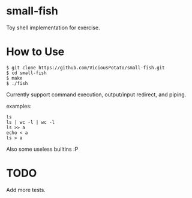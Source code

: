 small-fish
==========

Toy shell implementation for exercise.

How to Use
=====

```
$ git clone https://github.com/ViciousPotato/small-fish.git
$ cd small-fish
$ make
$ ./fish
```

Currently support command execution, output/input redirect, and piping.

examples:

```
ls
ls | wc -l | wc -l
ls >> a
echo < a
ls > a
```

Also some useless builtins :P


TODO
=====

Add more tests.
